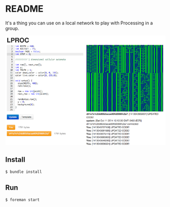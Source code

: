 # README

It's a thing you can use on a local network to play with Processing in a group.

![screenshot](https://raw.githubusercontent.com/abachman/processing-coop/master/processing-coop-demo.png)

## Install

    $ bundle install

## Run

    $ foreman start
